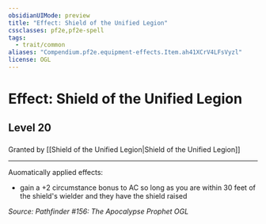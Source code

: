 ```yaml
---
obsidianUIMode: preview
title: "Effect: Shield of the Unified Legion"
cssclasses: pf2e,pf2e-spell
tags:
  - trait/common
aliases: "Compendium.pf2e.equipment-effects.Item.ah41XCrV4LFsVyzl"
license: OGL
---
```

# Effect: Shield of the Unified Legion
## Level 20
### 






Granted by [[Shield of the Unified Legion|Shield of the Unified Legion]]

* * *

Auomatically applied effects:

*   gain a +2 circumstance bonus to AC so long as you are within 30 feet of the shield's wielder and they have the shield raised

*Source: Pathfinder #156: The Apocalypse Prophet*
*OGL*